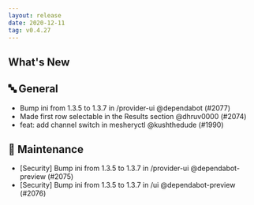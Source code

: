 ```yaml
---
layout: release
date: 2020-12-11
tag: v0.4.27
---
```


## What's New

## 🔤 General

- Bump ini from 1.3.5 to 1.3.7 in /provider-ui @dependabot (#2077)
- Made first row selectable in the Results section @dhruv0000 (#2074)
- feat: add channel switch in mesheryctl @kushthedude (#1990)

## 🧰 Maintenance

- [Security] Bump ini from 1.3.5 to 1.3.7 in /provider-ui @dependabot-preview (#2075)
- [Security] Bump ini from 1.3.5 to 1.3.7 in /ui @dependabot-preview (#2076)
